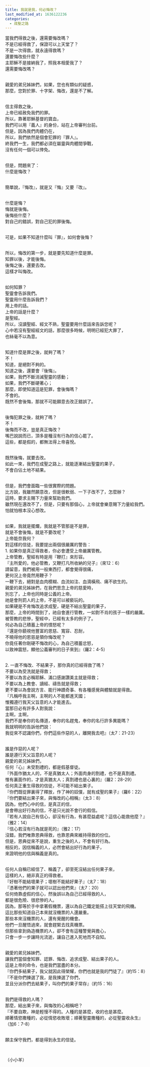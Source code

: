 ```yaml
---
title: 我就是我，何必悔改？
last_modified_at: 1636122236
categories:
  - 成聖之路
---
```


<p>當我們得救之後，還需要悔改嗎？<br>
不是已經得救了，保證可以上天堂了？<br>
不是一次得救，就永遠得救嗎？<br>
還要悔改些什麼？<br>
主耶穌不是接納我了，照我本相愛我了？<br>
還需要悔改嗎？</p>

<p><br>
親愛的弟兄姊妹們，如果，您也有類似的疑惑，<br>
那麼，您對於罪、十字架、悔改，還是不了解。</p>

<p><br>
信主得救之後，<br>
上帝已經赦免我們的罪。<br>
所以，靠著耶穌基督的寶血，<br>
我們可以用『義人』的身份，站在上帝審判台前。<br>
但是，因為我們肉體仍在，<br>
所以，我們依然是個會犯罪的『罪人』。<br>
終我們一生，我們都必須在屬靈與肉體間爭戰，<br>
沒有任何一個可以倖免。</p>

<p><br>
但是，問題來了：<br>
什麼是悔改？</p>

<p><br>
簡單說，『悔改』，就是又『悔』又要『改』。</p>

<p><br>
什麼是悔？<br>
悔就是後悔。<br>
後悔些什麼？<br>
對自己的錯誤，對自己犯的罪後悔。</p>

<p><br>
可是，如果不知道什麼叫『罪』，如何會後悔？</p>

<p><br>
所以，悔改的第一步，就是要先知道什麼是罪。<br>
知罪以後，才能後悔。<br>
後悔之後，還要去改。<br>
這樣才叫悔改。</p>

<p><br>
如何知罪？<br>
聖靈會告訴我們。<br>
聖靈用什麼告訴我們？<br>
用上帝的話。<br>
上帝的話是什麼？<br>
是聖經。<br>
所以，沒讀聖經、經文不熟，聖靈要用什麼話來告訴您呢？<br>
心中若沒有聖經經文的話，那麼很多時候，明明已經犯大罪了，<br>
也絲毫不以為意。</p>

<p><br>
知道什麼是罪之後，就夠了嗎？<br>
不！<br>
知道，是絕對不夠的。<br>
知道之後，還要會『後悔』。<br>
如果，我們不斷消滅聖靈的感動；<br>
如果，我們不斷硬著心；<br>
那麼，即使知道這是犯罪，會後悔嗎？<br>
不會的。<br>
既然不會後悔，那就不可能願意去改正錯誤了。</p>

<p><br>
後悔犯罪之後，就夠了嗎？<br>
不！<br>
後悔而不改，豈是真正悔改？<br>
嘴巴說說而已，頂多是種沒有行為的信心罷了。<br>
這些，都是假的，都無法得上帝喜悅。</p>

<p><br>
既然後悔，就要去改。<br>
如此一來，我們在成聖之路上，就能逐漸結出聖靈的果子，<br>
不會白佔土地不結果。</p>

<p><br>
但是，我們會面臨一些很實際的問題。<br>
比方說，我雖然願意改，但是很軟弱、一下子改不了，怎麼辦？<br>
這時，要求主賜下力量來幫助我們。<br>
雖然現在還改不了，但是，只要有那個心，上帝就會樂意賜下力量給我們。<br>
怕就怕根本沒心想改。</p>

<p><br>
如果，我就是擺爛，我就是不管那是不是罪，<br>
就是不會後悔，就是不要改呢？<br>
上帝能奈我何？<br>
對這樣的信徒，我要提出兩個很嚴厲的警告：<br>
1. 如果你是真正得救者，你必會遭受上帝嚴厲管教。<br>
上帝管教，聖經有時是用『鞭打』來形容。<br>
『主所愛的，他必管教，又鞭打凡所收納的兒子』（來12：6）<br>
請留意，我們被用一般東西打，都會覺得很痛，<br>
更何況上帝竟然用鞭子？<br>
一鞭下去，絕對是血肉模糊、血流如注、血滴橫飛、痛不欲生的。<br>
親愛的弟兄姊妹們，在我們思念上帝的慈愛時，<br>
別忘了，上帝也同時是公義的上帝。<br>
祂是會刑罰人的上帝，不是可以被褻玩的。<br>
如果硬是不肯悔改追求成聖，硬是不結出聖靈的果子，<br>
那麼，上帝的時間到了，祂自會進行管教，一如對不肖的孩子一樣的嚴厲。<br>
被管教的悲慘，聖經中，已經有太多的例子了。<br>
何必為自己積蓄上帝的憤怒呢？<br>
『還是你藐視他豐富的恩慈、寬容、忍耐，<br>
不曉得他的恩慈是領你悔改呢？<br>
你竟任著你剛硬不悔改的心，為自己積蓄忿怒，<br>
以致神震怒，顯他公義審判的日子來到』（羅2：4-5）</p>

<p><br>
2. 一直不悔改、不結果子，那你真的已經得救了嗎？<br>
不要以為受洗就是得救；<br>
不要以為言必稱耶穌、滿口感謝讚美主就是得救；<br>
不要以為上教會、讀經、禱告就是得救；<br>
更不要以為會說方言、能行神蹟奇事、有各種感覺與體驗就是得救。<br>
『凡稱呼我主啊，主啊的人不能都進天國；<br>
惟獨遵行我天父旨意的人才能進去。<br>
當那日必有許多人對我說：<br>
主啊，主啊，<br>
我們不是奉你的名傳道，奉你的名趕鬼，奉你的名行許多異能嗎？<br>
我就明明的告訴他們說：<br>
我從來不認識你們，你們這些作惡的人，離開我去吧』（太7：21-23）</p>

<p><br>
誰是作惡的人呢？<br>
誰是遵行天父旨意的人呢？<br>
親愛的弟兄姊妹們，<br>
任何『心』未受割禮的，都是假基督徒。<br>
『外面作猶太人的，不是真猶太人；外面肉身的割禮，也不是真割禮。<br>
惟有裏面作的，才是真猶太人；真割禮也是心裏的』（羅2：28-29）<br>
任何真正重生得救的信徒，不可能不結出果子。<br>
『你們既從罪裏得了釋放，作了神的奴僕，就有成聖的果子』（羅6：22）<br>
『你們要結出果子來，與悔改的心相稱』（太3：8）<br>
因為，他們心中的信，是真正的信，<br>
是會帶出好行為的信，不是只光說不會行的假信。<br>
『若有人說自己有信心，卻沒有行為，有甚麼益處呢？這信心能救他麼？』<br>
（雅2：14）<br>
『信心若沒有行為就是死的』（雅2：17）<br>
沒錯，我們唯靠恩典得救，也靠恩典來維持得救的份位。<br>
但是，恩典從來不是說，重生之後的人，不會有好行為。<br>
相反的，因信稱義的人，必然會結出好行為的果子，<br>
來證明他的信與稱義是真的。</p>

<p><br>
任何人自稱已經信了、稱義了，卻至死沒結出任何果子來，<br>
這樣的人，絕非真正的得救者。<br>
『好樹不能結壞果子；壞樹不能結好果子』（太7：18）<br>
『憑著他們的果子就可以認出他們來』（太7：20）<br>
任何倚靠虛假的信心，然後誤以為自己已經得救的人，<br>
都是很危險、很悲慘的人。<br>
因為，那等於手中拿著假機票，還以為自己鐵定能搭上往天堂的飛機。<br>
這比那些知道自己本來就沒機票的人還嚴重。<br>
那些本來沒機票的人，還有覺醒的機會。<br>
他們一旦醒悟過來，就會趕緊去找真機票。<br>
但那些拿到偽造機票的人，卻不會有這種警覺與擔心，<br>
只會一步一步讓時光流逝，讓自己進入死地而不自知。</p>

<p><br>
親愛的弟兄姊妹們，<br>
讓我們當個會知罪、認罪、悔改、追求成聖、結出果子的人。<br>
這是上帝的命令，也是我們當盡的本分。<br>
『你們多結果子，我父就因此得榮耀，你們也就是我的門徒了』（約15：8）<br>
『不是你們揀選了我，是我揀選了你們，<br>
並且分派你們去結果子，叫你們的果子常存』（約15：16）</p>

<p><br>
我們是得救的人嗎？<br>
那麼，結出果子來，與悔改的心相稱吧？<br>
『不要自欺，神是輕慢不得的。人種的是甚麼，收的也是甚麼。<br>
順著情慾撒種的，必從情慾收敗壞；順著聖靈撒種的，必從聖靈收永生』<br>
（加6：7-8）</p>

<p><br>
願主保守我們，都是得到永生的信徒。</p>

<p>&nbsp;</p>

<p>（小小羊）<br>
&nbsp;</p>

<p>&nbsp;</p>

<p>&nbsp;</p>

